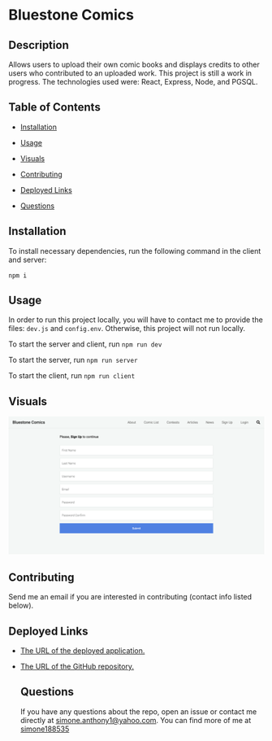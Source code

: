# Bluestone Comics

  ## Description
  Allows users to upload their own comic books and displays credits to other users who contributed to an uploaded work. This project is still a work in progress. The technologies used were: React, Express, Node, and PGSQL.

  ## Table of Contents

  * [Installation](#installation)

  * [Usage](#usage)

  * [Visuals](#visuals)

  * [Contributing](#contributing)

  * [Deployed Links](#deployed-links)

  * [Questions](#questions)


  ## Installation

  To install necessary dependencies, run the following command in the client and server:

  ```
  npm i
  ```

  ## Usage

  In order to run this project locally, you will have to contact me to provide the files: ```dev.js``` and ```config.env```. Otherwise, this project will not run locally.

  To start the server and client, run ```npm run dev```

  To start the server, run ```npm run server```

  To start the client, run ```npm run client```

  ## Visuals
  ![Professional README Generator](./client/src/assets/bluestonecomics.png)


  ## Contributing

  Send me an email if you are interested in contributing (contact info listed below).

  ## Deployed Links

* [The URL of the deployed application.](https://calm-beach-85667.herokuapp.com/)

* [The URL of the GitHub repository.](https://github.com/simone188535/bluestone-comics)

  ## Questions

  If you have any questions about the repo, open
  an issue or contact me directly at simone.anthony1@yahoo.com. You
  can find more of me at [simone188535](https://github.com/simone188535)
